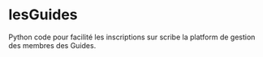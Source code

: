# lesGuides
Python code pour facilité les inscriptions sur scribe la platform de gestion des membres des Guides.
